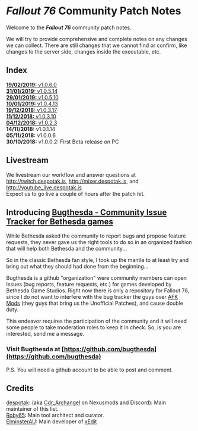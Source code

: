 # _Fallout 76_ Community Patch Notes

Welcome to the _**Fallout 76**_ community patch notes.

We will try to provide comprehensive and complete notes on any changes we can collect. There are still changes that we cannot find or confirm, like changes to the server side, changes inside the executable, etc.

## Index

[**19/02/2019:** v1.0.6.0](v1.0.6.0.md)  
[**31/01/2019:** v1.0.5.14](v1.0.5.14.md)  
[**29/01/2019:** v1.0.5.10](v1.0.5.10.md)  
[**10/01/2019:** v1.0.4.13](v1.0.4.13.md)  
[**19/12/2018:** v1.0.3.17](v1.0.3.17.md)  
[**11/12/2018:** v1.0.3.10](v1.0.3.10.md)  
[**04/12/2018:** v1.0.2.3](v1.0.2.3.md)  
**14/11/2018:** v1.0.1.14  
**05/11/2018:** v1.0.0.6  
**30/10/2018:** v1.0.0.2: First Beta release on PC  

## Livestream

We livestream our workflow and answer questions at <http://twitch.despotak.is>, <http://mixer.despotak.is>, and <http://youtube_live.despotak.is>  
Expect us to go live a couple of hours after the patch hit.

## Introducing [Bugthesda - Community Issue Tracker for Bethesda games](https://github.com/bugthesda)

While Bethesda asked the community to report bugs and propose feature requests, they never gave us the right tools to do so in an organized fashion that will help both Bethesda and the community...

So in the classic Bethesda fan style, I took up the mantle to at least try and bring out what they should had done from the beginning...

Bugthesda is a github "organization" were community members can open Issues (bug reports, feature requests, etc.) for games developed by Bethesda Game Studios. Right now there is only a repository for Fallout 76, since I do not want to interfere with the bug tracker the guys over [AFK Mods](https://afkmods.iguanadons.net/) (they guys that bring us the Unofficial Patches), and cause double duty.

This endeavor requires the participation of the community and it will need some people to take moderation roles to keep it in check. So, is you are interested, send me a message.

### Visit Bugthesda at [https://github.com/bugthesda](https://github.com/bugthesda)

P.S. You will need a github account to be able to post and comment.


## Credits

[despotak](https://github.com/despotak): (aka [Cdr_Archangel](https://www.nexusmods.com/users/34088075) on Nexusmods and Discord): Main maintainer of this list.  
[Roby65](https://github.com/roby65): Main tool architect and curator.  
[ElminsterAU](https://github.com/ElminsterAU): Main developer of [xEdit](https://github.com/TES5Edit/TES5Edit)
